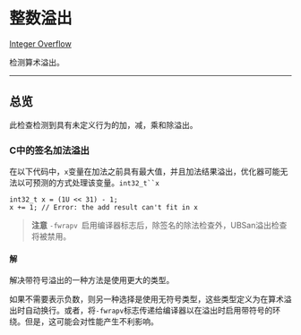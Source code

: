 # 整数溢出

[Integer Overflow](https://developer.apple.com/documentation/xcode/diagnosing_memory_thread_and_crash_issues_early/integer_overflow)

检测算术溢出。

---

## 总览

此检查检测到具有未定义行为的加，减，乘和除溢出。

### C中的签名加法溢出

在以下代码中，`x`变量在加法之前具有最大值，并且加法结果溢出，优化器可能无法以可预测的方式处理该变量。`int32_t``x`

```
int32_t x = (1U << 31) - 1;
x += 1; // Error: the add result can't fit in x
```

> **注意**
> `-fwrapv `启用编译器标志后，除签名的除法检查外，UBSan溢出检查将被禁用。

#### 解

解决带符号溢出的一种方法是使用更大的类型。

如果不需要表示负数，则另一种选择是使用无符号类型，这些类型定义为在算术溢出时自动换行。或者，将`-fwrapv`标志传递给编译器以在溢出时启用带符号的环绕。但是，这可能会对性能产生不利影响。